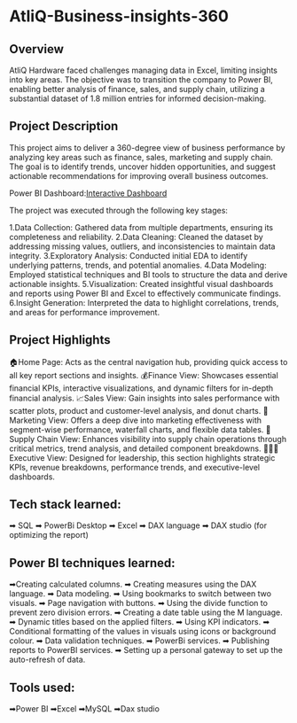 # AtliQ-Business-insights-360

## Overview
AtliQ Hardware faced challenges managing data in Excel, limiting insights into key areas. The objective was to transition the company to Power BI, enabling better analysis of finance, sales, and supply chain, utilizing a substantial dataset of 1.8 million entries for informed decision-making.

## Project Description
This project aims to deliver a 360-degree view of business performance by analyzing key areas such as finance, sales, marketing and supply chain. The goal is to identify trends, uncover hidden opportunities, and suggest actionable recommendations for improving overall business outcomes.

Power BI Dashboard:[Interactive Dashboard](https://app.powerbi.com/view?r=eyJrIjoiODM3ZjAwYTQtYmUyNy00YTAwLWFjOGMtM2U4MjJlOGFiYzNiIiwidCI6ImM2ZTU0OWIzLTVmNDUtNDAzMi1hYWU5LWQ0MjQ0ZGM1YjJjNCJ9) 


The project was executed through the following key stages:

1.Data Collection: Gathered data from multiple departments, ensuring its completeness and reliability.
2.Data Cleaning: Cleaned the dataset by addressing missing values, outliers, and inconsistencies to maintain data integrity.
3.Exploratory Analysis: Conducted initial EDA to identify underlying patterns, trends, and potential anomalies.
4.Data Modeling: Employed statistical techniques and BI tools to structure the data and derive actionable insights.
5.Visualization: Created insightful visual dashboards and reports using Power BI and Excel to effectively communicate findings.
6.Insight Generation: Interpreted the data to highlight correlations, trends, and areas for performance improvement.

## Project Highlights 
🏠Home Page: Acts as the central navigation hub, providing quick access to all key report sections and insights.
💰Finance View: Showcases essential financial KPIs, interactive visualizations, and dynamic filters for in-depth financial analysis.
📈Sales View: Gain insights into sales performance with scatter plots, product and customer-level analysis, and donut charts.
📢Marketing View: Offers a deep dive into marketing effectiveness with segment-wise performance, waterfall charts, and flexible data tables.
🚚Supply Chain View: Enhances visibility into supply chain operations through critical metrics, trend analysis, and detailed component breakdowns.
👨🏻‍💼Executive View: Designed for leadership, this section highlights strategic KPIs, revenue breakdowns, performance trends, and executive-level dashboards.


## Tech stack learned:
➡ SQL
➡ PowerBi Desktop
➡ Excel
➡ DAX language
➡ DAX studio (for optimizing the report)

## Power BI techniques learned:
➡Creating calculated columns.
➡ Creating measures using the DAX language.
➡ Data modeling.
➡ Using bookmarks to switch between two visuals.
➡ Page navigation with buttons.
➡ Using the divide function to prevent zero division errors.
➡ Creating a date table using the M language.
➡ Dynamic titles based on the applied filters.
➡ Using KPI indicators.
➡ Conditional formatting of the values in visuals using icons or background colour.
➡ Data validation techniques.
➡ PowerBi services.
➡ Publishing reports to PowerBI services.
➡ Setting up a personal gateway to set up the auto-refresh of data.

## Tools used:
➡Power BI
➡Excel
➡MySQL
➡Dax studio
